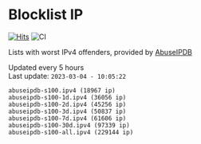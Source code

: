 # Blocklist IP

[![Hits](https://hits.seeyoufarm.com/api/count/incr/badge.svg?url=https%3A%2F%2Fgithub.com%2Fborestad%2Fblocklist-ip%2F&count_bg=%2379C83D&title_bg=%23555555&icon=&icon_color=%23E7E7E7&title=hits&edge_flat=false)](https://hits.seeyoufarm.com)  ![CI](https://img.shields.io/github/workflow/status/borestad/blocklist-ip/CI?style=flat-square)

Lists with worst IPv4 offenders, provided by [AbuseIPDB](https://www.abuseipdb.com/)

<!-- FOOTER-PLACEHOLDER -->
Updated every 5 hours<br>
Last update: `2023-03-04 - 10:05:22`
```
abuseipdb-s100.ipv4 (18967 ip)
abuseipdb-s100-1d.ipv4 (36056 ip)
abuseipdb-s100-2d.ipv4 (45256 ip)
abuseipdb-s100-3d.ipv4 (50837 ip)
abuseipdb-s100-7d.ipv4 (61606 ip)
abuseipdb-s100-30d.ipv4 (97339 ip)
abuseipdb-s100-all.ipv4 (229144 ip)
```
